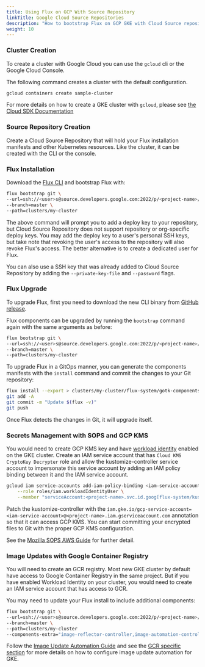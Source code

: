 ```yaml
---
title: Using Flux on GCP With Source Repository
linkTitle: Google Cloud Source Repositories
description: "How to bootstrap Flux on GCP GKE with Cloud Source repositories."
weight: 10
---
```


### Cluster Creation

To create a cluster with Google Cloud you can use the `gcloud` cli or the Google Cloud Console.

The following command creates a cluster with the default configuration.

```sh
gcloud containers create sample-cluster
```

For more details on how to create a GKE cluster with `gcloud`,
please see [the Cloud SDK Documentation](https://cloud.google.com/sdk/gcloud/reference/container/clusters/create)

### Source Repository Creation

Create a Cloud Source Repository that will hold your Flux installation manifests and other Kubernetes resources.
Like the cluster, it can be created with the CLI or the console.

### Flux Installation

Download the [Flux CLI](../installation.md#install-the-flux-cli) and bootstrap Flux with:

```sh
flux bootstrap git \
--url=ssh://<user>s@source.developers.google.com:2022/p/<project-name>/r/<repo-name> \
--branch=master \
--path=clusters/my-cluster
```

The above command will prompt you to add a deploy key to your repository, but Cloud Source Repository
does not support repository or org-specific deploy keys. You may add the deploy key to a user's
personal SSH keys, but take note that revoking the user's access to the repository will
also revoke Flux's access. The better alternative is to create a dedicated user for Flux.

You can also use a SSH key that was already added to Cloud Source Repository
by adding the `--private-key-file` and `--password` flags.

### Flux Upgrade

To upgrade Flux, first you need to download the new CLI binary
from [GitHub release](../installation.md#install-the-flux-cli).

Flux components can be upgraded by running the `bootstrap` command again with the same arguments as before:

```sh
flux bootstrap git \
--url=ssh://<user>s@source.developers.google.com:2022/p/<project-name>/r/<repo-name> \
--branch=master \
--path=clusters/my-cluster
```

To upgrade Flux in a GitOps manner, you can generate the components manifests with the `install` command
and commit the changes to your Git repository:

```sh
flux install --export > clusters/my-cluster/flux-system/gotk-components.yaml
git add -A
git commit -m "Update $(flux -v)"
git push
```

Once Flux detects the changes in Git, it will upgrade itself.

### Secrets Management with SOPS and GCP KMS

You would need to create GCP KMS key and have
[workload identity](https://cloud.google.com/kubernetes-engine/docs/how-to/workload-identity) enabled on the GKE cluster. 
Create an IAM service account that has `Cloud KMS CryptoKey Decrypter` role and allow the kustomize-controller
service account to impersonate this service account by adding an IAM policy binding between it and the IAM service account.

```sh
gcloud iam service-accounts add-iam-policy-binding <iam-service-account>@<project-name>.iam.gserviceaccount.com \
    --role roles/iam.workloadIdentityUser \
    --member "serviceAccount:<project-name>.svc.id.goog[flux-system/kustomize-controller]"
```

Patch the kustomize-controller with the
`iam.gke.io/gcp-service-account=<iam-service-account>@<project-name>.iam.gserviceaccount.com`
annotation so that it can access GCP KMS.
You can start committing your encrypted files to Git with the proper GCP KMS configuration.

See the [Mozilla SOPS AWS Guide](../guides/mozilla-sops.md#google-cloud) for further detail.

### Image Updates with Google Container Registry

You will need to create an GCR registry. Most new GKE cluster by default have access to
Google Container Registry in the same project.
But if you have enabled Workload Identity on your cluster,
you would need to create an IAM service account that has access to GCR.

You may need to update your Flux install to include additional components:

```sh
flux bootstrap git \
--url=ssh://<user>s@source.developers.google.com:2022/p/<project-name>/r/<repo-name> \
--branch=master \
--path=clusters/my-cluster
--components-extra="image-reflector-controller,image-automation-controller"
```

Follow the [Image Update Automation Guide](../guides/image-update.md) and see the
[GCR specific section](../guides/image-update.md#using-native-gcp-gcr-auto-login)
for more details on how to configure image update automation for GKE.
